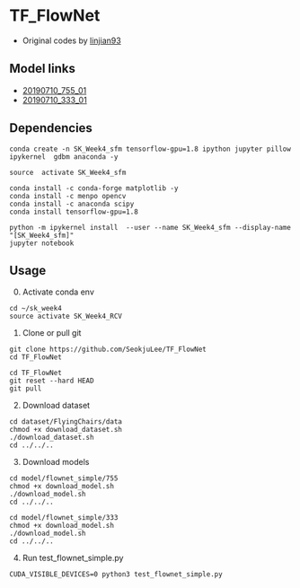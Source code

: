 # TF_FlowNet
+ Original codes by [linjian93](https://github.com/linjian93/tf-flownet)


## Model links
+ [20190710_755_01](https://drive.google.com/open?id=1Ck9BK1m9mFv5cpMudbldok7VIkiYEvbp)
+ [20190710_333_01](https://drive.google.com/open?id=1LOMNKGGCp64OqLGXoIp8n1tKVD7C_YAA)


## Dependencies
```Shell
conda create -n SK_Week4_sfm tensorflow-gpu=1.8 ipython jupyter pillow ipykernel  gdbm anaconda -y

source  activate SK_Week4_sfm

conda install -c conda-forge matplotlib -y
conda install -c menpo opencv
conda install -c anaconda scipy
conda install tensorflow-gpu=1.8

python -m ipykernel install  --user --name SK_Week4_sfm --display-name "[SK_Week4_sfm]"
jupyter notebook
```

## Usage
0) Activate conda env
```Shell
cd ~/sk_week4
source activate SK_Week4_RCV
```

1) Clone or pull git
```Shell
git clone https://github.com/SeokjuLee/TF_FlowNet
cd TF_FlowNet

cd TF_FlowNet
git reset --hard HEAD
git pull
```

2) Download dataset
```Shell
cd dataset/FlyingChairs/data
chmod +x download_dataset.sh
./download_dataset.sh
cd ../../..
```

3) Download models
```Shell
cd model/flownet_simple/755
chmod +x download_model.sh
./download_model.sh
cd ../../..

cd model/flownet_simple/333
chmod +x download_model.sh
./download_model.sh
cd ../../..
```

4) Run test_flownet_simple.py
```Shell
CUDA_VISIBLE_DEVICES=0 python3 test_flownet_simple.py
```




